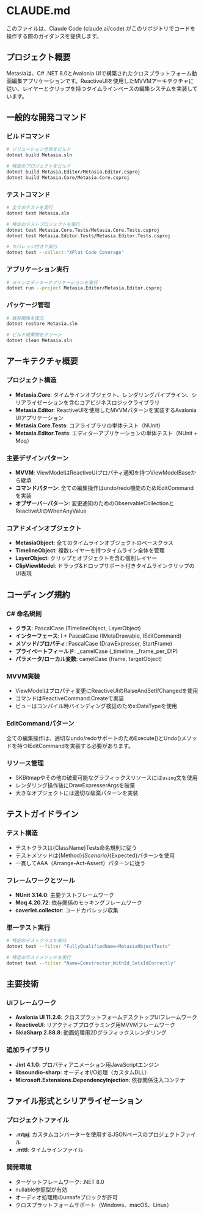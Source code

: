 # CLAUDE.md

このファイルは、Claude Code (claude.ai/code) がこのリポジトリでコードを操作する際のガイダンスを提供します。

## プロジェクト概要

Metasiaは、C# .NET 8.0とAvalonia UIで構築されたクロスプラットフォーム動画編集アプリケーションです。ReactiveUIを使用したMVVMアーキテクチャに従い、レイヤーとクリップを持つタイムラインベースの編集システムを実装しています。

## 一般的な開発コマンド

### ビルドコマンド
```bash
# ソリューション全体をビルド
dotnet build Metasia.sln

# 特定のプロジェクトをビルド
dotnet build Metasia.Editor/Metasia.Editor.csproj
dotnet build Metasia.Core/Metasia.Core.csproj
```

### テストコマンド
```bash
# 全てのテストを実行
dotnet test Metasia.sln

# 特定のテストプロジェクトを実行
dotnet test Metasia.Core.Tests/Metasia.Core.Tests.csproj
dotnet test Metasia.Editor.Tests/Metasia.Editor.Tests.csproj

# カバレッジ付きで実行
dotnet test --collect:"XPlat Code Coverage"
```

### アプリケーション実行
```bash
# メインエディターアプリケーションを実行
dotnet run --project Metasia.Editor/Metasia.Editor.csproj
```

### パッケージ管理
```bash
# 依存関係を復元
dotnet restore Metasia.sln

# ビルド成果物をクリーン
dotnet clean Metasia.sln
```

## アーキテクチャ概要

### プロジェクト構造
- **Metasia.Core**: タイムラインオブジェクト、レンダリングパイプライン、シリアライゼーションを含むコアビジネスロジックライブラリ
- **Metasia.Editor**: ReactiveUIを使用したMVVMパターンを実装するAvalonia UIアプリケーション
- **Metasia.Core.Tests**: コアライブラリの単体テスト（NUnit）
- **Metasia.Editor.Tests**: エディターアプリケーションの単体テスト（NUnit + Moq）

### 主要デザインパターン
- **MVVM**: ViewModelはReactiveUIプロパティ通知を持つViewModelBaseから継承
- **コマンドパターン**: 全ての編集操作はundo/redo機能のためIEditCommandを実装
- **オブザーバーパターン**: 変更通知のためのObservableCollectionとReactiveUIのWhenAnyValue

### コアドメインオブジェクト
- **MetasiaObject**: 全てのタイムラインオブジェクトのベースクラス
- **TimelineObject**: 複数レイヤーを持つタイムライン全体を管理
- **LayerObject**: クリップとオブジェクトを含む個別レイヤー
- **ClipViewModel**: ドラッグ&ドロップサポート付きタイムラインクリップのUI表現

## コーディング規約

### C# 命名規則
- **クラス**: PascalCase (TimelineObject, LayerObject)
- **インターフェース**: I + PascalCase (IMetaDrawable, IEditCommand)
- **メソッド/プロパティ**: PascalCase (DrawExpresser, StartFrame)
- **プライベートフィールド**: _camelCase (_timeline, _frame_per_DIP)
- **パラメータ/ローカル変数**: camelCase (frame, targetObject)

### MVVM実装
- ViewModelはプロパティ変更にReactiveUIのRaiseAndSetIfChangedを使用
- コマンドはReactiveCommand.Createで実装
- ビューはコンパイル時バインディング検証のためx:DataTypeを使用

### EditCommandパターン
全ての編集操作は、適切なundo/redoサポートのためExecute()とUndo()メソッドを持つIEditCommandを実装する必要があります。

### リソース管理
- SKBitmapやその他の破棄可能なグラフィックスリソースには`using`文を使用
- レンダリング操作後にDrawExpresserArgsを破棄
- 大きなオブジェクトには適切な破棄パターンを実装

## テストガイドライン

### テスト構造
- テストクラスは{ClassName}Tests命名規則に従う
- テストメソッドは{Method}_{Scenario}_{Expected}パターンを使用
- 一貫してAAA（Arrange-Act-Assert）パターンに従う

### フレームワークとツール
- **NUnit 3.14.0**: 主要テストフレームワーク
- **Moq 4.20.72**: 依存関係のモッキングフレームワーク
- **coverlet.collector**: コードカバレッジ収集

### 単一テスト実行
```bash
# 特定のテストクラスを実行
dotnet test --filter "FullyQualifiedName~MetasiaObjectTests"

# 特定のテストメソッドを実行
dotnet test --filter "Name=Constructor_WithId_SetsIdCorrectly"
```

## 主要技術

### UIフレームワーク
- **Avalonia UI 11.2.6**: クロスプラットフォームデスクトップUIフレームワーク
- **ReactiveUI**: リアクティブプログラミング用MVVMフレームワーク
- **SkiaSharp 2.88.8**: 動画処理用2Dグラフィックスレンダリング

### 追加ライブラリ
- **Jint 4.1.0**: プロパティアニメーション用JavaScriptエンジン
- **libsoundio-sharp**: オーディオI/O処理（カスタムDLL）
- **Microsoft.Extensions.DependencyInjection**: 依存関係注入コンテナ

## ファイル形式とシリアライゼーション

### プロジェクトファイル
- **.mtpj**: カスタムコンバーターを使用するJSONベースのプロジェクトファイル
- **.mttl**: タイムラインファイル

### 開発環境
- ターゲットフレームワーク: .NET 8.0
- nullable参照型が有効
- オーディオ処理用のunsafeブロックが許可
- クロスプラットフォームサポート（Windows、macOS、Linux）